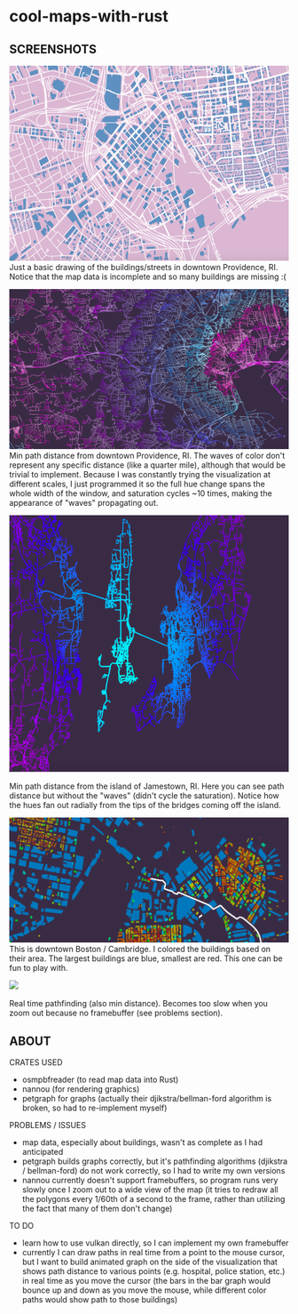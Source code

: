 # cool-maps-with-rust
## SCREENSHOTS
![basic map with buildings/roads](https://github.com/acloudmovingby/cool-maps-with-rust/blob/master/Screenshots/Just%20buildings%20and%20streets%20(Providence%2C%20RI).png)
Just a basic drawing of the buildings/streets in downtown Providence, RI. Notice that the map data is incomplete and so many buildings are missing :(

![path distance 2 (Providence,RI)](https://github.com/acloudmovingby/cool-maps-with-rust/blob/master/Screenshots/Path%20Distance%202%20(Providence%2C%20RI).png)
Min path distance from downtown Providence, RI. The waves of color don't represent any specific distance (like a quarter mile), although that would be trivial to implement. Because I was constantly trying the visualization at different scales, I just programmed it so the full hue change spans the whole width of the window, and saturation cycles ~10 times, making the appearance of "waves" propagating out.

![path distance 1 (Jamestown, RI)](https://github.com/acloudmovingby/cool-maps-with-rust/blob/master/Screenshots/Path%20distance%201%20(Jamestown%2C%20RI).png)

Min path distance from the island of Jamestown, RI. Here you can see path distance but without the "waves" (didn't cycle the saturation). Notice how the hues fan out radially from the tips of the bridges coming off the island. 

![building area (Boston, MA)](https://github.com/acloudmovingby/cool-maps-with-rust/blob/master/Screenshots/Shading%20buildings%20by%20area%20(Boston%2C%20MA).png)
This is downtown Boston / Cambridge. I colored the buildings based on their area. The largest buildings are blue, smallest are red. This one can be fun to play with.

![](https://github.com/acloudmovingby/cool-maps-with-rust/blob/master/Screenshots/Real-time%20pathfinding%20gif.gif)

Real time pathfinding (also min distance). Becomes too slow when you zoom out because no framebuffer (see problems section).

## ABOUT
CRATES USED
- osmpbfreader (to read map data into Rust)
- nannou (for rendering graphics)
- petgraph for graphs (actually their djikstra/bellman-ford algorithm is broken, so had to re-implement myself)

PROBLEMS / ISSUES
- map data, especially about buildings, wasn't as complete as I had anticipated
- petgraph builds graphs correctly, but it's pathfinding algorithms (djikstra / bellman-ford) do not work correctly, so I had to write my own versions
- nannou currently doesn't support framebuffers, so program runs very slowly once I zoom out to a wide view of the map (it tries to redraw all the polygons every 1/60th of a second to the frame, rather than utilizing the fact that many of them don't change)

TO DO
- learn how to use vulkan directly, so I can implement my own framebuffer
- currently I can draw paths in real time from a point to the mouse cursor, but I want to build animated graph on the side of the visualization that shows path distance to various points (e.g. hospital, police station, etc.) in real time as you move the cursor (the bars in the bar graph would bounce up and down as you move the mouse, while different color paths would show path to those buildings)




